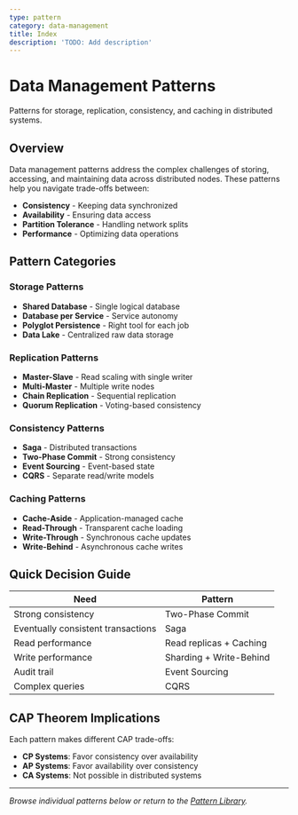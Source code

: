 ```yaml
---
type: pattern
category: data-management
title: Index
description: 'TODO: Add description'
---
```


# Data Management Patterns

Patterns for storage, replication, consistency, and caching in distributed systems.

## Overview

Data management patterns address the complex challenges of storing, accessing, and maintaining data across distributed nodes. These patterns help you navigate trade-offs between:

- **Consistency** - Keeping data synchronized
- **Availability** - Ensuring data access
- **Partition Tolerance** - Handling network splits
- **Performance** - Optimizing data operations

## Pattern Categories

### Storage Patterns
- **Shared Database** - Single logical database
- **Database per Service** - Service autonomy
- **Polyglot Persistence** - Right tool for each job
- **Data Lake** - Centralized raw data storage

### Replication Patterns
- **Master-Slave** - Read scaling with single writer
- **Multi-Master** - Multiple write nodes
- **Chain Replication** - Sequential replication
- **Quorum Replication** - Voting-based consistency

### Consistency Patterns
- **Saga** - Distributed transactions
- **Two-Phase Commit** - Strong consistency
- **Event Sourcing** - Event-based state
- **CQRS** - Separate read/write models

### Caching Patterns
- **Cache-Aside** - Application-managed cache
- **Read-Through** - Transparent cache loading
- **Write-Through** - Synchronous cache updates
- **Write-Behind** - Asynchronous cache writes

## Quick Decision Guide

| Need | Pattern |
|------|---------|
| Strong consistency | Two-Phase Commit |
| Eventually consistent transactions | Saga |
| Read performance | Read replicas + Caching |
| Write performance | Sharding + Write-Behind |
| Audit trail | Event Sourcing |
| Complex queries | CQRS |

## CAP Theorem Implications

Each pattern makes different CAP trade-offs:

- **CP Systems**: Favor consistency over availability
- **AP Systems**: Favor availability over consistency
- **CA Systems**: Not possible in distributed systems

---

*Browse individual patterns below or return to the [Pattern Library](../index.md).*